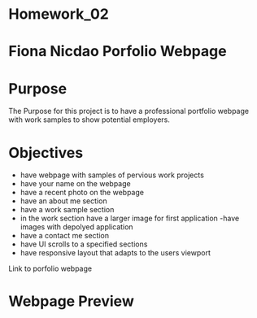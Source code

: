 # Homework_02

# Fiona Nicdao Porfolio Webpage 

# Purpose
The Purpose for this project is to have a professional portfolio webpage with work samples to show potential employers. 

# Objectives 
- have webpage with samples of pervious work projects 
- have your name on the webpage
- have a recent photo on the webpage 
- have an about me section 
- have a work sample section
- in the work section have a larger image for first application 
-have images with depolyed application
- have a contact me section 
- have UI scrolls to a specified sections 
- have responsive layout that adapts to the users viewport

Link to porfolio webpage
<!-- add link  -->

# Webpage Preview
<!-- notes -->
<!-- add image -->
